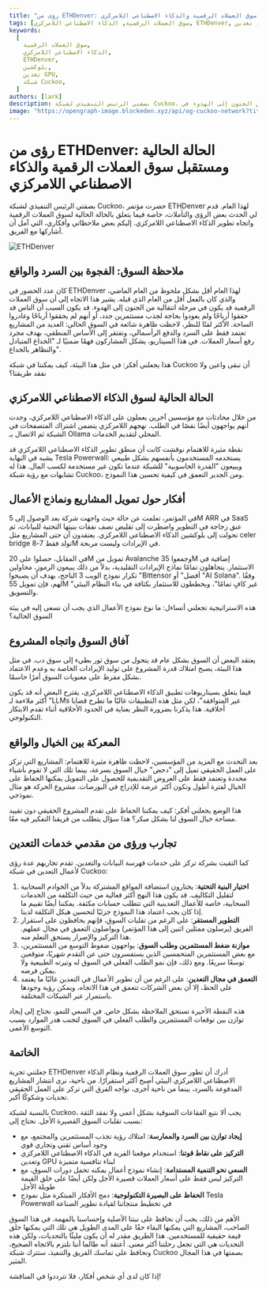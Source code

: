 ```yaml
---
title: "رؤى من ETHDenver: الحالة الحالية ومستقبل سوق العملات الرقمية والذكاء الاصطناعي اللامركزي"
tags: [سوق العملات الرقمية, الذكاء الاصطناعي اللامركزي, ETHDenver, بلوكشين, تعدين GPU]
keywords:
  [
    سوق العملات الرقمية,
    الذكاء الاصطناعي اللامركزي,
    ETHDenver,
    بلوكشين,
    تعدين GPU,
    شبكة Cuckoo,
  ]
authors: [lark]
description: بصفتي الرئيس التنفيذي لشبكة Cuckoo، لاحظت التحول في سوق العملات الرقمية من الجنون إلى الهدوء في ETHDenver، وكذلك الحالة الحالية والاتجاه المستقبلي للذكاء الاصطناعي اللامركزي. يستكشف هذا المقال الفجوة بين السرديات السوقية والواقع، واستراتيجيات تمويل المشاريع، وكيفية الحفاظ على الحدود الأخلاقية في الابتكار التكنولوجي.
image: "https://opengraph-image.blockeden.xyz/api/og-cuckoo-network?title=%D8%B1%D8%A4%D9%89%20%D9%85%D9%86%20ETHDenver%3A%20%D8%A7%D9%84%D8%AD%D8%A7%D9%84%D8%A9%20%D8%A7%D9%84%D8%AD%D8%A7%D9%84%D9%8A%D8%A9%20%D9%88%D9%85%D8%B3%D8%AA%D9%82%D8%A8%D9%84%20%D8%B3%D9%88%D9%82%20%D8%A7%D9%84%D8%B9%D9%85%D9%84%D8%A7%D8%AA%20%D8%A7%D9%84%D8%B1%D9%82%D9%85%D9%8A%D8%A9%20%D9%88%D8%A7%D9%84%D8%B0%D9%83%D8%A7%D8%A1%20%D8%A7%D9%84%D8%A7%D8%B5%D8%B7%D9%86%D8%A7%D8%B9%D9%8A%20%D8%A7%D9%84%D9%84%D8%A7%D9%85%D8%B1%D9%83%D8%B2%D9%8A"
---
```


# رؤى من ETHDenver: الحالة الحالية ومستقبل سوق العملات الرقمية والذكاء الاصطناعي اللامركزي

بصفتي الرئيس التنفيذي لشبكة Cuckoo، حضرت مؤتمر ETHDenver لهذا العام. قدم لي الحدث بعض الرؤى والتأملات، خاصة فيما يتعلق بالحالة الحالية لسوق العملات الرقمية واتجاه تطوير الذكاء الاصطناعي اللامركزي. إليكم بعض ملاحظاتي وأفكاري، التي آمل أن أشاركها مع الفريق.

![ETHDenver](https://opengraph-image.blockeden.xyz/api/og-cuckoo-network?title=%D8%B1%D8%A4%D9%89%20%D9%85%D9%86%20ETHDenver%3A%20%D8%A7%D9%84%D8%AD%D8%A7%D9%84%D8%A9%20%D8%A7%D9%84%D8%AD%D8%A7%D9%84%D9%8A%D8%A9%20%D9%88%D9%85%D8%B3%D8%AA%D9%82%D8%A8%D9%84%20%D8%B3%D9%88%D9%82%20%D8%A7%D9%84%D8%B9%D9%85%D9%84%D8%A7%D8%AA%20%D8%A7%D9%84%D8%B1%D9%82%D9%85%D9%8A%D8%A9%20%D9%88%D8%A7%D9%84%D8%B0%D9%83%D8%A7%D8%A1%20%D8%A7%D9%84%D8%A7%D8%B5%D8%B7%D9%86%D8%A7%D8%B9%D9%8A%20%D8%A7%D9%84%D9%84%D8%A7%D9%85%D8%B1%D9%83%D8%B2%D9%8A)

## ملاحظة السوق: الفجوة بين السرد والواقع

كان عدد الحضور في ETHDenver لهذا العام أقل بشكل ملحوظ من العام الماضي، والذي كان بالفعل أقل من العام الذي قبله. يشير هذا الاتجاه إلى أن سوق العملات الرقمية قد يكون في مرحلة انتقالية من الجنون إلى الهدوء. قد يكون السبب أن الناس قد حققوا أرباحًا ولم يعودوا بحاجة لجذب مستثمرين جدد، أو أنهم لم يحققوا أرباحًا وغادروا الساحة. الأكثر لفتًا للنظر، لاحظت ظاهرة شائعة في السوق الحالي: العديد من المشاريع تعتمد فقط على السرد والدفع الرأسمالي، وتفتقر إلى الأساس المنطقي، بهدف مجرد رفع أسعار العملات. في هذا السيناريو، يشكل المشاركون فهمًا ضمنيًا لـ "الخداع المتبادل والتظاهر بالخداع".

هذا يجعلني أفكر: في مثل هذا البيئة، كيف يمكننا في شبكة Cuckoo أن نبقى واعين ولا نفقد طريقنا؟

## الحالة الحالية لسوق الذكاء الاصطناعي اللامركزي

من خلال محادثات مع مؤسسين آخرين يعملون على الذكاء الاصطناعي اللامركزي، وجدت أنهم يواجهون أيضًا نقصًا في الطلب. نهجهم اللامركزي يتضمن اشتراك المتصفحات في الشبكة ثم الاتصال بـ Ollama المحلي لتقديم الخدمات.

نقطة مثيرة للاهتمام نوقشت كانت أن منطق تطوير الذكاء الاصطناعي اللامركزي قد يشبه في النهاية Tesla Powerwall: يستخدمه المستخدمون بأنفسهم بشكل طبيعي ويبيعون "القدرة الحاسوبية" للشبكة عندما تكون غير مستخدمة لكسب المال. هذا له تشابهات مع رؤية شبكة Cuckoo، ومن الجدير التعمق في كيفية تحسين هذا النموذج.

## أفكار حول تمويل المشاريع ونماذج الأعمال

في المؤتمر، تعلمت عن حالة حيث واجهت شركة بعد الوصول إلى 5M ARR في SaaS عنق زجاجة في التطوير واضطرت إلى تقليص نصف نفقات بنيتها التحتية للبيانات، ثم تحولت إلى بلوكشين الذكاء الاصطناعي اللامركزي. يعتقدون أن حتى المشاريع مثل celer bridge تولد فقط 7-8M في الإيرادات وليست مربحة.

في المقابل، حصلوا على 20M تمويل من Avalanche وجمعوا 35M إضافية في الاستثمار. يتجاهلون تمامًا نماذج الإيرادات التقليدية، بدلاً من ذلك يبيعون الرموز، محاولين تكرار نموذج الويب 3 الناجح، بهدف أن يصبحوا "Bittensor أفضل" أو "AI Solana". وفقًا لهم، فإن تمويل 55M "غير كافٍ تمامًا"، ويخططون للاستثمار بكثافة في بناء النظام البيئي والتسويق.

هذه الاستراتيجية تجعلني أتساءل: ما نوع نموذج الأعمال الذي يجب أن نسعى إليه في بيئة السوق الحالية؟

## آفاق السوق واتجاه المشروع

يعتقد البعض أن السوق بشكل عام قد يتحول من سوق ثور بطيء إلى سوق دب. في مثل هذا البيئة، يصبح امتلاك قدرة المشروع على توليد الإيرادات الخاصة به وعدم الاعتماد بشكل مفرط على معنويات السوق أمرًا حاسمًا.

فيما يتعلق بسيناريوهات تطبيق الذكاء الاصطناعي اللامركزي، يقترح البعض أنه قد يكون أكثر ملاءمة لـ "LLMs غير المتوافقة"، لكن مثل هذه التطبيقات غالبًا ما تطرح قضايا أخلاقية. هذا يذكرنا بضرورة النظر بعناية في الحدود الأخلاقية أثناء تقدم الابتكار التكنولوجي.

## المعركة بين الخيال والواقع

بعد التحدث مع المزيد من المؤسسين، لاحظت ظاهرة مثيرة للاهتمام: المشاريع التي تركز على العمل الحقيقي تميل إلى "دحض" خيال السوق بسرعة، بينما تلك التي لا تقوم بأشياء محددة وتعتمد فقط على العروض التقديمية للحصول على التمويل يمكنها الحفاظ على الخيال لفترة أطول وتكون أكثر عرضة للإدراج في البورصات. مشروع الحركة هو مثال نموذجي.

هذا الوضع يجعلني أفكر: كيف يمكننا الحفاظ على تقدم المشروع الحقيقي دون تقييد مساحة خيال السوق لنا بشكل مبكر؟ هذا سؤال يتطلب من فريقنا التفكير فيه معًا.

## تجارب ورؤى من مقدمي خدمات التعدين

كما التقيت بشركة تركز على خدمات فهرسة البيانات والتعدين. تقدم تجاربهم عدة رؤى لأعمال التعدين في شبكة Cuckoo:

1. **اختيار البنية التحتية**: يختارون استضافة المواقع المشتركة بدلاً من الخوادم السحابية لتقليل التكاليف. قد يكون هذا النهج أكثر فعالية من حيث التكلفة من الخدمات السحابية، خاصة للأعمال التعدينية التي تتطلب حسابات مكثفة. يمكننا أيضًا تقييم ما إذا كان يجب اعتماد هذا النموذج جزئيًا لتحسين هيكل التكلفة لدينا.
2. **التطوير المستقر**: على الرغم من تقلبات السوق، فإنهم يحافظون على استقرار الفريق (يرسلون ممثلين اثنين إلى هذا المؤتمر) ويواصلون التعمق في مجال عملهم. هذا التركيز والإصرار يستحق التعلم منه.
3. **موازنة ضغط المستثمرين وطلب السوق**: يواجهون ضغوط التوسع من المستثمرين، مع بعض المستثمرين المتحمسين الذين يستفسرون حتى عن التقدم شهريًا، متوقعين توسعًا سريعًا. ومع ذلك، فإن نمو الطلب الفعلي في السوق له وتيرته الطبيعية ولا يمكن فرضه.
4. **التعمق في مجال التعدين**: على الرغم من أن تطوير الأعمال في التعدين غالبًا ما يعتمد على الحظ، إلا أن بعض الشركات تتعمق في هذا الاتجاه، ويمكن رؤية وجودها باستمرار عبر الشبكات المختلفة.

هذه النقطة الأخيرة تستحق الملاحظة بشكل خاص. في السعي للنمو، نحتاج إلى إيجاد توازن بين توقعات المستثمرين والطلب الفعلي في السوق لتجنب هدر الموارد بسبب التوسع الأعمى.

## الخاتمة

جعلتني تجربة ETHDenver أدرك أن تطور سوق العملات الرقمية ونظام الذكاء الاصطناعي اللامركزي البيئي أصبح أكثر استقرارًا. من ناحية، نرى انتشار المشاريع المدفوعة بالسرد، بينما من ناحية أخرى، تواجه الفرق التي تركز على العمل الحقيقي تحديات وشكوكًا أكبر.

بالنسبة لشبكة Cuckoo، يجب ألا نتبع الفقاعات السوقية بشكل أعمى ولا نفقد الثقة بسبب تقلبات السوق القصيرة الأجل. نحتاج إلى:

- **إيجاد توازن بين السرد والممارسة**: امتلاك رؤية تجذب المستثمرين والمجتمع، مع وجود أساس تقني وتجاري قوي
- **التركيز على نقاط قوتنا**: استخدام موقعنا الفريد في الذكاء الاصطناعي اللامركزي وتعدين GPU لبناء تنافسية متميزة
- **السعي نحو التنمية المستدامة**: إنشاء نموذج أعمال يمكنه تحمل دورات السوق، مع التركيز ليس فقط على أسعار العملات قصيرة الأجل ولكن أيضًا على خلق القيمة طويلة الأجل
- **الحفاظ على البصيرة التكنولوجية**: دمج الأفكار المبتكرة مثل نموذج Tesla Powerwall في تخطيط منتجاتنا لقيادة تطوير الصناعة

الأهم من ذلك، يجب أن نحافظ على نيتنا الأصلية وإحساسنا بالمهمة. في هذا السوق الصاخب، المشاريع التي يمكنها البقاء حقًا على المدى الطويل هي تلك التي يمكنها خلق قيمة حقيقية للمستخدمين. هذا الطريق مقدر له أن يكون مليئًا بالتحديات، ولكن هذه التحديات هي التي تجعل رحلتنا أكثر معنى. أعتقد أنه طالما أننا نلتزم بالاتجاه الصحيح، ونحافظ على تماسك الفريق والتنفيذ، ستترك شبكة Cuckoo بصمتها في هذا المجال المثير.

إذا كان لدى أي شخص أفكار، فلا تترددوا في المناقشة!